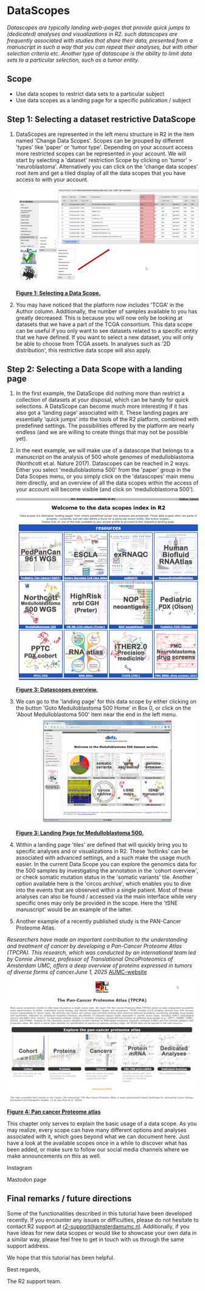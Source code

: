 <a id="DataScopes"> </a>

DataScopes
===================



*Datascopes are typically landing web-pages that provide quick jumps to (dedicated) analyses and visualizations in R2. such datascopes are frequently associated with studies that share their data, presented from a manuscript in such a way that you can repeat their analyses, but with other selection criteria etc. Another type of datascope is the ability to limit data sets to a particular selection, such as a tumor entity.*



Scope
-----

-   Use data scopes to restrict data sets to a particular subject
-   Use data scopes as a landing page for a specific publication / subject





Step 1: Selecting a dataset restrictive DataScope
---------------

1.  DataScopes are represented in the left menu structure in R2 in the item named 'Change Data Scopes'.
	Scopes can be grouped by different 'types' like 'paper' or 'tumor type'. Depending on your account access
	more restricted scopes can be represented in your account. We will start by selecting a 'dataset'
	restriction Scope by clicking on 'tumor' > 'neuroblastoma'. Alternatively you can click on the 'change data scopes' root item and get a tiled display of all the data scopes that you have access to with your account.
    
	![](_static/images/Datascope/Datascope_select.png "Figure    1: Selecting a Data Scope.")
	
	[**Figure    1: Selecting a Data Scope.**](_static/images//Datascope/DataScope_select.png)

2. You may have noticed that the platform now includes 'TCGA' in the Author column. Additionally, the number of samples available to you has greatly decreased. This is because you will now only be looking at datasets that we have a part of the TCGA consortium. This data scope can be useful if you only want to see datasets related to a specific entity that we have defined. If you want to select a new dataset, you will only be able to choose from TCGA assets. In analyses such as '2D distribution', this restrictive data scope will also apply.
    

Step 2: Selecting a Data Scope with a landing page
---------------

1. In the first example, the DataScope did nothing more than restrict a collection of datasets at your disposal, which
   can be handy for quick selections. A DataScope can become much more interesting if it has also got a 'landing page'
   associated with it. These landing pages are essentially 'quick jumps' into the tools of the R2 platform, combined with predefined settings. The possibilities offered by the platform are nearly endless (and we are willing to create things that may not be possible yet).

2. In the next example, we will make use of a datascope that belongs to a manuscript on the analysis
   of 500 whole genomes of medulloblastoma (Northcott et.al. Nature 2017). Datascopes can be reached in 2 ways. Either you select 'medulloblastoma 500' from the 'paper' group in the Data Scopes menu, or you simply click on the 'datascopes' main menu item directly, and an overview of all the data scopes within the access of your account will become visible (and click on 'medulloblastoma 500').


   ![](_static/images/Datascope/Datascope_Overview.png "Figure    3 :Datascopes overview")

   [**Figure    3: Datascopes overview.**](_static/images/Datascope/Datascope_Overview.png)

3. We can go to the 'landing page' for this data scope by either clicking on the button 'Goto Medulloblastoma 500 Home'
   in Box 0, or click on the 'About Medulloblastoma 500' item near the end in the left menu.
   ![](_static/images/Datascope/DataScope_mb500_1.png "Figure    3: Landing Page for Medulloblastoma 500.")

   [**Figure    3: Landing Page for Medulloblastoma 500.**](_static/images/Datascope/DataScope_mb500_1.png)

4. Within a landing page 'tiles' are defined that will quickly bring you to specific analyses and or visualizations in R2.
   These 'hotlinks' can be associated with advanced settings, and a such make the usage much easier. In the current Data Scope
   you can explore the genomics data for the 500 samples by investigating the annotation in the 'cohort overview', or check somatic
   mutation status in the 'somatic variants' tile. Another option available here is the 'circos archive', which enables you to dive into the events that are observed within a single patient. Most of these analyses can also be found / accessed via the main interface
   while very specific ones may only be provided in the scope. Here the 'tSNE manuscript' would be an example of the latter. 
5. Another example of a recently published study is the PAN-Cancer Proteome Atlas. 


*Researchers have made an important contribution to the understanding and treatment of cancer by developing a Pan-Cancer Proteome Atlas (TPCPA). This research, which was conducted by an international team led by Connie Jimenez, professor of Translational OncoProteomics of Amsterdam UMC, offers a deep overview of proteins expressed in tumors of diverse forms of cancer.June 1, 2025* [AUMC-website](https://www.amsterdamumc.org/en/research/institutes/cancer-center-amsterdam/news/the-pan-cancer-proteome-atlas-discovery-of-cancer-biomarkers-and-therapies.htm)

![](_static/images/Datascope/Datascope_tpcpa.png "Figure    4: Landing Page Proteome atlas")

[**Figure    4: Pan cancer Proteome atlas**](_static/images/Datascope/DataScope_tpcpa.png)



This chapter only serves to explain the basic usage of a data scope. As you may realize, every scope can have many different options
and analyses associated with it, which goes beyond what we can document here. Just have a look at the available scopes once in a while
to discover what has been added, or make sure to follow our social media channels  where we make announcements on this as well.





[facebook]: https://www.facebook.com/r2platform/	"FaceBook"
[linkedin]: https://www.linkedin.com/company/72569174/	"LinkedIn"
[X(Twitter)]: https://twitter.com/r2_platform	"X(Twitter)"

Instagram

Mastodon page 



Final remarks / future directions
---------------------------------


Some of the functionalities described in this tutorial have been developed recently. If you encounter any issues or difficulties, please do not hesitate to contact R2 support at r2-support@amsterdamumc.nl. Additionally, if you have ideas for new data scopes or would like to showcase your own data in a similar way, please feel free to get in touch with us through the same support address.


We hope that this tutorial has been helpful.


Best regards,

The R2 support team.




